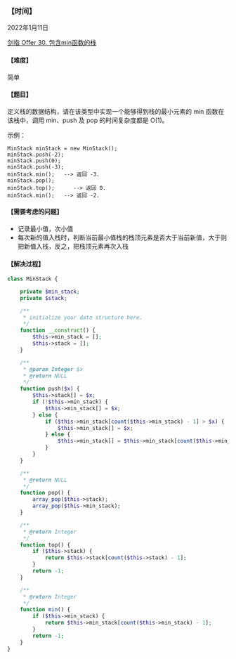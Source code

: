 ### 【时间】

2022年1月11日

[剑指 Offer 30. 包含min函数的栈](https://leetcode-cn.com/problems/bao-han-minhan-shu-de-zhan-lcof/)



#### 【难度】

简单

#### 【题目】

定义栈的数据结构，请在该类型中实现一个能够得到栈的最小元素的 min 函数在该栈中，调用 min、push 及 pop 的时间复杂度都是 O(1)。

示例：

```
MinStack minStack = new MinStack();
minStack.push(-2);
minStack.push(0);
minStack.push(-3);
minStack.min();   --> 返回 -3.
minStack.pop();
minStack.top();      --> 返回 0.
minStack.min();   --> 返回 -2.
```





#### 【需要考虑的问题】

- 记录最小值，次小值
- 每次新的值入栈时，判断当前最小值栈的栈顶元素是否大于当前新值，大于则把新值入栈，反之，把栈顶元素再次入栈



#### 【解决过程】

```php
class MinStack {

    private $min_stack;
    private $stack;

    /**
     * initialize your data structure here.
     */
    function __construct() {
        $this->min_stack = [];
        $this->stack = [];
    }

    /**
     * @param Integer $x
     * @return NULL
     */
    function push($x) {
        $this->stack[] = $x;
        if (!$this->min_stack) {
            $this->min_stack[] = $x;
        } else {
            if ($this->min_stack[count($this->min_stack) - 1] > $x) {
                $this->min_stack[] = $x;
            } else {
                $this->min_stack[] = $this->min_stack[count($this->min_stack) - 1];
            }
        }
    }

    /**
     * @return NULL
     */
    function pop() {
        array_pop($this->stack);
        array_pop($this->min_stack);
    }

    /**
     * @return Integer
     */
    function top() {
        if ($this->stack) {
            return $this->stack[count($this->stack) - 1];
        }
        return -1;
    }

    /**
     * @return Integer
     */
    function min() {
        if ($this->min_stack) {
            return $this->min_stack[count($this->min_stack) - 1];
        }
        return -1;
    }
}
```

